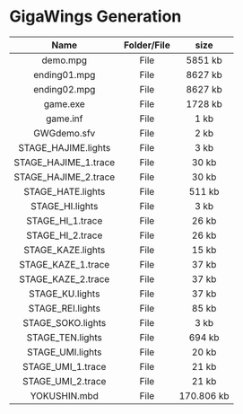 # GigaWings Generation

| Name | Folder/File | size |
| :-------: | :------: | :------: |
 | demo.mpg               |  File | 5851 kb|
 | ending01.mpg           |  File | 8627 kb|
 | ending02.mpg           |  File | 8627 kb|
 | game.exe               |  File | 1728 kb|
 | game.inf               |  File | 1 kb|
 | GWGdemo.sfv            |  File | 2 kb|
 | STAGE_HAJIME.lights    |  File | 3 kb|
 | STAGE_HAJIME_1.trace   |  File | 30 kb|
 | STAGE_HAJIME_2.trace   |  File | 30 kb|
 | STAGE_HATE.lights      |  File | 511 kb|
 | STAGE_HI.lights        |  File | 3 kb|
 | STAGE_HI_1.trace       |  File | 26 kb|
 | STAGE_HI_2.trace       |  File | 26 kb|
 | STAGE_KAZE.lights      |  File | 15 kb|
 | STAGE_KAZE_1.trace     |  File | 37 kb|
 | STAGE_KAZE_2.trace     |  File | 37 kb|
 | STAGE_KU.lights        |  File | 37 kb|
 | STAGE_REI.lights       |  File | 85 kb|
 | STAGE_SOKO.lights      |  File | 3 kb|
 | STAGE_TEN.lights       |  File | 694 kb|
 | STAGE_UMI.lights       |  File | 20 kb|
 | STAGE_UMI_1.trace      |  File | 21 kb|
 | STAGE_UMI_2.trace      |  File | 21 kb|
 | YOKUSHIN.mbd           |  File | 170.806 kb|

